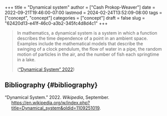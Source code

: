 +++
title = "Dynamical system"
author = ["Cash Prokop-Weaver"]
date = 2022-09-21T19:46:00-07:00
lastmod = 2024-02-24T13:52:09-08:00
tags = ["concept", "concept"]
categories = ["concept"]
draft = false
slug = "62420d13-e41f-46c0-a3b2-345fc4d8d4c1"
+++

> In mathematics, a dynamical system is a system in which a function describes the time dependence of a point in an ambient space. Examples include the mathematical models that describe the swinging of a clock pendulum, the flow of water in a pipe, the random motion of particles in the air, and the number of fish each springtime in a lake.
>
> (<a href="#citeproc_bib_item_1">“Dynamical System” 2022</a>)


## Bibliography {#bibliography}

<style>.csl-entry{text-indent: -1.5em; margin-left: 1.5em;}</style><div class="csl-bib-body">
  <div class="csl-entry"><a id="citeproc_bib_item_1"></a>“Dynamical System.” 2022. <i>Wikipedia</i>, September. <a href="https://en.wikipedia.org/w/index.php?title=Dynamical_system&oldid=1109251019">https://en.wikipedia.org/w/index.php?title=Dynamical_system&#38;oldid=1109251019</a>.</div>
</div>
